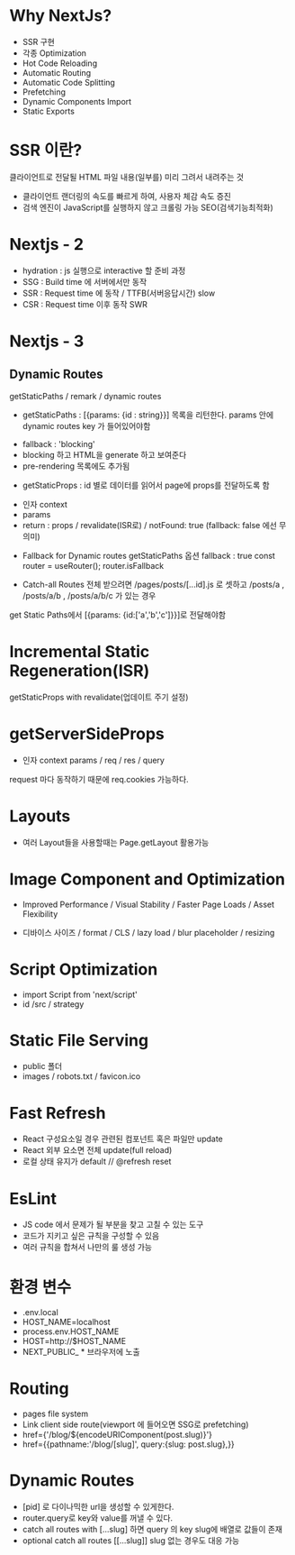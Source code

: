 # Why NextJs?

- SSR 구현
- 각종 Optimization
- Hot Code Reloading
- Automatic Routing
- Automatic Code Splitting
- Prefetching
- Dynamic Components Import
- Static Exports



# SSR 이란?

클라이언트로 전달될 HTML 파일 내용(일부를) 미리 그려서 내려주는 것

- 클라이언트 랜더링의 속도를 빠르게 하여, 사용자 체감 속도 증진
- 검색 엔진이 JavaScript를 실행하지 않고 크롤링 가능 SEO(검색기능최적화)


# Nextjs - 2

* hydration : js 실행으로 interactive 할 준비 과정
* SSG : Build time 에 서버에서만 동작
* SSR : Request time 에 동작 / TTFB(서버응답시간) slow
* CSR : Request time 이후 동작 SWR

# Nextjs - 3

## Dynamic Routes
getStaticPaths / remark / dynamic routes

* getStaticPaths : [{params: {id : string}}] 목록을 리턴한다. params 안에 dynamic routes key 가 들어있어야함
- fallback : 'blocking'
- blocking 하고 HTML을 generate 하고 보여준다
- pre-rendering 목록에도 추가됨

* getStaticProps : id 별로 데이터를 읽어서 page에 props를 전달하도록 함
- 인자 context
- params
- return : props / revalidate(ISR로) / notFound: true (fallback: false 에선 무의미)

* Fallback for Dynamic routes
getStaticPaths 옵션 fallback : true
const router = useRouter();
router.isFallback

* Catch-all Routes
전체 받으려면 /pages/posts/[...id].js 로 셋하고
/posts/a , /posts/a/b , /posts/a/b/c 가 있는 경우

get Static Paths에서 [{params: {id:['a','b','c']}}]로 전달해야함

# Incremental Static Regeneration(ISR)

getStaticProps with revalidate(업데이트 주기 설정)

# getServerSideProps

- 인자 context
params / req / res / query

request 마다 동작하기 때문에 req.cookies 가능하다.


# Layouts
- 여러 Layout들을 사용할때는 Page.getLayout 활용가능

# Image Component and Optimization

- Improved Performance / Visual Stability / Faster Page Loads / Asset Flexibility

- 디바이스 사이즈 / format / CLS / lazy load / blur placeholder / resizing

# Script Optimization

- import Script from 'next/script'
- id /src / strategy

# Static File Serving

- public 폴더
- images / robots.txt / favicon.ico

# Fast Refresh

- React 구성요소일 경우 관련된 컴포넌트 혹은 파일만 update
- React 외부 요소면 전체 update(full reload)
- 로컬 상태 유지가 default // @refresh reset

# EsLint

- JS code 에서 문제가 될 부분을 찾고 고칠 수 있는 도구
- 코드가 지키고 싶은 규칙을 구성할 수 있음
- 여러 규칙을 합쳐서 나만의 룰 생성 가능

# 환경 변수

- .env.local
- HOST_NAME=localhost
- process.env.HOST_NAME
- HOST=http://$HOST_NAME
- NEXT_PUBLIC_ * 브라우저에 노출

# Routing
- pages file system
- Link client side route(viewport 에 들어오면 SSG로 prefetching)
- href={'/blog/${encodeURIComponent(post.slug)}'}
- href={{pathname:'/blog/[slug]', query:{slug: post.slug},}}

# Dynamic Routes
- [pid] 로 다이나믹한 url을 생성할 수 있게한다.
- router.query로 key와 value를 꺼낼 수 있다.
- catch all routes with [...slug] 하면 query 의 key slug에 배열로 값들이 존재
- optional catch all routes [[...slug]] slug 없는 경우도 대응 가능  